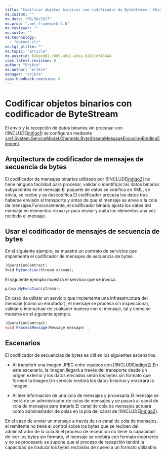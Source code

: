 ```yaml
---
title: "Codificar objetos binarios con codificador de ByteStream | Microsoft Docs"
ms.custom: ""
ms.date: "03/30/2017"
ms.prod: ".net-framework-4.6"
ms.reviewer: ""
ms.suite: ""
ms.technology: 
  - "dotnet-clr"
ms.tgt_pltfrm: ""
ms.topic: "article"
ms.assetid: 020ee981-c889-4b12-a3ea-91823ef46444
caps.latest.revision: 8
author: "Erikre"
ms.author: "erikre"
manager: "erikre"
caps.handback.revision: 8
---
```

# Codificar objetos binarios con codificador de ByteStream
El envío y la recepción de datos binarios sin procesar con [!INCLUDE[indigo1](../../../../includes/indigo1-md.md)] se configuran mediante <xref:System.ServiceModel.Channels.ByteStreamMessageEncodingBindingElement>.  
  
## Arquitectura de codificador de mensajes de secuencia de bytes  
 El codificador de mensajes binarios utilizado por [!INCLUDE[indigo2](../../../../includes/indigo2-md.md)] no tiene ninguna facilidad para procesar, validar o identificar los datos binarios subyacentes en el mensaje.El paquete de datos se codifica en XML, se envía, se recibe y se descodifica.El codificador procesa los datos tras haberse enviado al transporte y antes de que el mensaje se envíe a la cola de mensajes.Funcionalmente, el codificador binario ajusta los datos del mensaje en elementos `<binary>` para enviar y quita los elementos una vez recibido el mensaje.  
  
## Usar el codificador de mensajes de secuencia de bytes  
 En el siguiente ejemplo, se muestra un contrato de servicios que implementa el codificador de mensajes de secuencia de bytes.  
  
```csharp  
[OperationContract]  
Void Myfunction(Stream stream);  
```  
  
 El siguiente ejemplo muestra el servicio que se invoca.  
  
```csharp  
proxy.MyFunction(stream);  
```  
  
 En caso de utilizar un servicio que implementa una infraestructura del mensaje \(como un enrutador\), el mensaje se procesa sin inspeccionar, validar o interactuar de cualquier manera con el mensaje, tal y como se muestra en el siguiente ejemplo.  
  
```csharp  
[OperationContract]  
void ProcessMessage(Message message) ;  
```  
  
## Escenarios  
 El codificador de secuencias de bytes es útil en los siguientes escenarios.  
  
-   Al transferir una imagen JPEG entre equipos con [!INCLUDE[indigo2](../../../../includes/indigo2-md.md)].En este escenario, la imagen llegará a través del transporte desde un origen externo y los datos enviados serán los bytes sin formato que formen la imagen.Un servicio recibirá los datos binarios y mostrará la imagen.  
  
-   Al leer información de una cola de mensajes y procesarla.El mensaje se leerá de un administrador de colas de mensajes y se pasará al canal de cola de mensajes para tratarlo.El canal de cola de mensajes actuará como administrador de colas en la pila del canal de [!INCLUDE[indigo2](../../../../includes/indigo2-md.md)].  
  
 En el caso de enviar un mensaje a través de un canal de cola de mensajes, el remitente no tiene el control sobre los bytes que se reciben del administrador de la cola.Si el proceso de recepción no tiene la capacidad de leer los bytes sin formato, el mensaje se recibirá con formato incorrecto y no se procesará; se supone que el proceso de recepción tendrá la capacidad de traducir los bytes recibidos de nuevo a un formato utilizable.